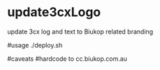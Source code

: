 # update3cxLogo
update 3cx log and text to Biukop related branding

#usage
./deploy.sh

#caveats
#hardcode to cc.biukop.com.au
#
